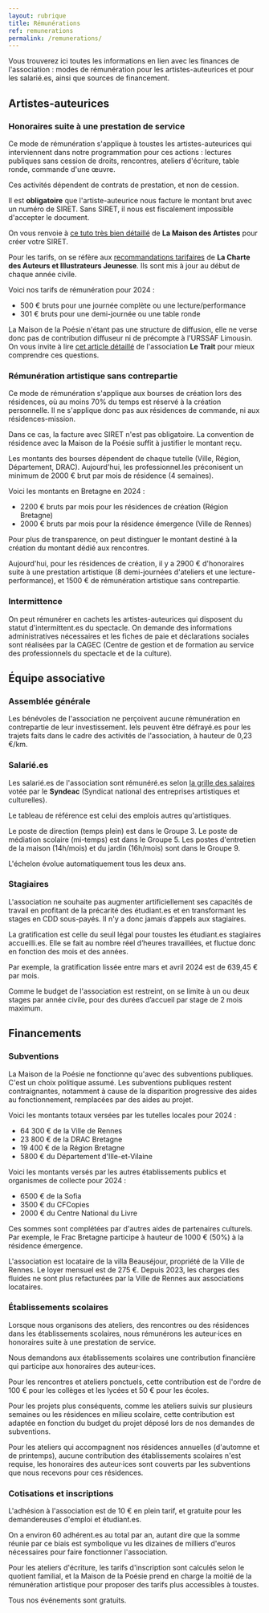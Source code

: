 ```yaml
---
layout: rubrique
title: Rémunérations
ref: remunerations
permalink: /remunerations/
---
```

Vous trouverez ici toutes les informations en lien avec les finances de l'association : modes de rémunération pour les artistes-auteurices et pour les salarié.es, ainsi que sources de financement.

## Artistes-auteurices

### Honoraires suite à une prestation de service

Ce mode de rémunération s'applique à toustes les artistes-auteurices qui interviennent dans notre programmation pour ces actions : lectures publiques sans cession de droits, rencontres, ateliers d'écriture, table ronde, commande d'une œuvre.

Ces activités dépendent de contrats de prestation, et non de cession. 

Il est **obligatoire** que l'artiste-auteurice nous facture le montant brut avec un numéro de SIRET. Sans SIRET, il nous est fiscalement impossible d'accepter le document.

On vous renvoie à [ce tuto très bien détaillé](https://www.lamaisondesartistes.fr/site/identification-fiscale-sociale/) de **La Maison des Artistes** pour créer votre SIRET.  

Pour les tarifs, on se réfère aux [recommandations tarifaires](https://www.la-charte.fr/inviter-chartiste/recommandations-tarifaires/) de **La Charte des Auteurs et Illustrateurs Jeunesse**. Ils sont mis à jour au début de chaque année civile. 

Voici nos tarifs de rémunération pour 2024 :

* 500 € bruts pour une journée complète ou une lecture/performance
* 301 € bruts pour une demi-journée ou une table ronde

La Maison de la Poésie n'étant pas une structure de diffusion, elle ne verse donc pas de contribution diffuseur ni de précompte à l'URSSAF Limousin. On vous invite à lire [cet article détaillé](https://le-trait.fr/remunerer-une-artiste-auteurice-bonnes-pratiques-hors-epo-et-hors-particuliers/#contribution) de l'association **Le Trait** pour mieux comprendre ces questions. 

### Rémunération artistique sans contrepartie

Ce mode de rémunération s'applique aux bourses de création lors des résidences, où au moins 70% du temps est réservé à la création personnelle. Il ne s'applique donc pas aux résidences de commande, ni aux résidences-mission.

Dans ce cas, la facture avec SIRET n'est pas obligatoire. La convention de résidence avec la Maison de la Poésie suffit à justifier le montant reçu.

Les montants des bourses dépendent de chaque tutelle (Ville, Région, Département, DRAC). Aujourd'hui, les professionnel.les préconisent un minimum de 2000 € brut par mois de résidence (4 semaines). 

Voici les montants en Bretagne en 2024 :

* 2200 € bruts par mois pour les résidences de création (Région Bretagne)
* 2000 € bruts par mois pour la résidence émergence (Ville de Rennes)

Pour plus de transparence, on peut distinguer le montant destiné à la création du montant dédié aux rencontres.

Aujourd'hui, pour les résidences de création, il y a 2900 € d'honoraires suite à une prestation artistique (8 demi-journées d'ateliers et une lecture-performance), et 1500 € de rémunération artistique sans contrepartie.

### Intermittence

On peut rémunérer en cachets les artistes-auteurices qui disposent du statut d'intermittent.es du spectacle. On demande des informations administratives nécessaires et les fiches de paie et déclarations sociales sont réalisées par la CAGEC (Centre de gestion et de formation au service des professionnels du spectacle et de la culture).

## Équipe associative

### Assemblée générale

Les bénévoles de l'association ne perçoivent aucune rémunération en contrepartie de leur investissement. Iels peuvent être défrayé.es pour les trajets faits dans le cadre des activités de l'association, à hauteur de 0,23 €/km.

### Salarié.es

Les salarié.es de l'association sont rémunéré.es selon [la grille des salaires](https://www.syndeac.org/wp-content/uploads/2023/12/NAO_28_avril_2023_Def.pdf) votée par le **Syndeac** (Syndicat national des entreprises artistiques et culturelles). 

Le tableau de référence est celui des emplois autres qu'artistiques.

Le poste de direction (temps plein) est dans le Groupe 3. Le poste de médiation scolaire (mi-temps) est dans le Groupe 5. Les postes d'entretien de la maison (14h/mois) et du jardin (16h/mois) sont dans le Groupe 9.

L'échelon évolue automatiquement tous les deux ans.

### Stagiaires

L'association ne souhaite pas augmenter artificiellement ses capacités de travail en profitant de la précarité des étudiant.es et en transformant les stages en CDD sous-payés. Il n'y a donc jamais d’appels aux stagiaires.

La gratification est celle du seuil légal pour toustes les étudiant.es stagiaires accueilli.es. Elle se fait au nombre réel d’heures travaillées, et fluctue donc en fonction des mois et des années. 

Par exemple, la gratification lissée entre mars et avril 2024 est de 639,45 € par mois.

Comme le budget de l'association est restreint, on se limite à un ou deux stages par année civile, pour des durées d’accueil par stage de 2 mois maximum.

## Financements

### Subventions

La Maison de la Poésie ne fonctionne qu'avec des subventions publiques. C'est un choix politique assumé. Les subventions publiques restent contraignantes, notamment à cause de la disparition progressive des aides au fonctionnement, remplacées par des aides au projet.

Voici les montants totaux versées par les tutelles locales pour 2024 :

- 64 300 € de la Ville de Rennes
- 23 800 € de la DRAC Bretagne
- 19 400 € de la Région Bretagne
- 5800 € du Département d'Ille-et-Vilaine

Voici les montants versés par les autres établissements publics et organismes de collecte pour 2024 :

- 6500 € de la Sofia
- 3500 € du CFCopies
- 2000 € du Centre National du Livre

Ces sommes sont complétées par d'autres aides de partenaires culturels. Par exemple, le Frac Bretagne participe à hauteur de 1000 € (50%) à la résidence émergence.

L'association est locataire de la villa Beauséjour, propriété de la Ville de Rennes. Le loyer mensuel est de 275 €. Depuis 2023, les charges des fluides ne sont plus refacturées par la Ville de Rennes aux associations locataires.

### Établissements scolaires

Lorsque nous organisons des ateliers, des rencontres ou des résidences dans les établissements scolaires, nous rémunérons les auteur·ices en honoraires suite à une prestation de service.

Nous demandons aux établissements scolaires une contribution financière qui participe aux honoraires des auteur·ices. 

Pour les rencontres et ateliers ponctuels, cette contribution est de l'ordre de 100 € pour les collèges et les lycées et 50 € pour les écoles.

Pour les projets plus conséquents, comme les ateliers suivis sur plusieurs semaines ou les résidences en milieu scolaire, cette contribution est adaptée en fonction du budget du projet déposé lors de nos demandes de subventions.

Pour les ateliers qui accompagnent nos résidences annuelles (d'automne et de printemps), aucune contribution des établissements scolaires n'est requise, les honoraires des auteur·ices sont couverts par les subventions que nous recevons pour ces résidences.

### Cotisations et inscriptions

L'adhésion à l'association est de 10 € en plein tarif, et gratuite pour les demandereuses d'emploi et étudiant.es. 

On a environ 60 adhérent.es au total par an, autant dire que la somme réunie par ce biais est symbolique vu les dizaines de milliers d'euros nécessaires pour faire fonctionner l'association.

Pour les ateliers d'écriture, les tarifs d'inscription sont calculés selon le quotient familial, et la Maison de la Poésie prend en charge la moitié de la rémunération artistique pour proposer des tarifs plus accessibles à toustes. 

Tous nos événements sont gratuits.